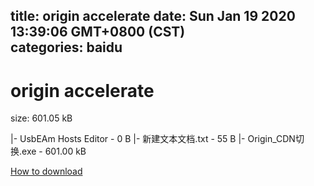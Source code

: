 
title: origin accelerate
date: Sun Jan 19 2020 13:39:06 GMT+0800 (CST)    
categories: baidu
---

# origin accelerate
size: 601.05 kB
 
 
|- UsbEAm Hosts Editor - 0 B
|- 新建文本文档.txt - 55 B
|- Origin_CDN切换.exe - 601.00 kB

[How to download](https://bpcam.bemobtrk.com/go/2ceec3aa-1ca2-46d6-b9ff-aaa5c184517c?jno=406)